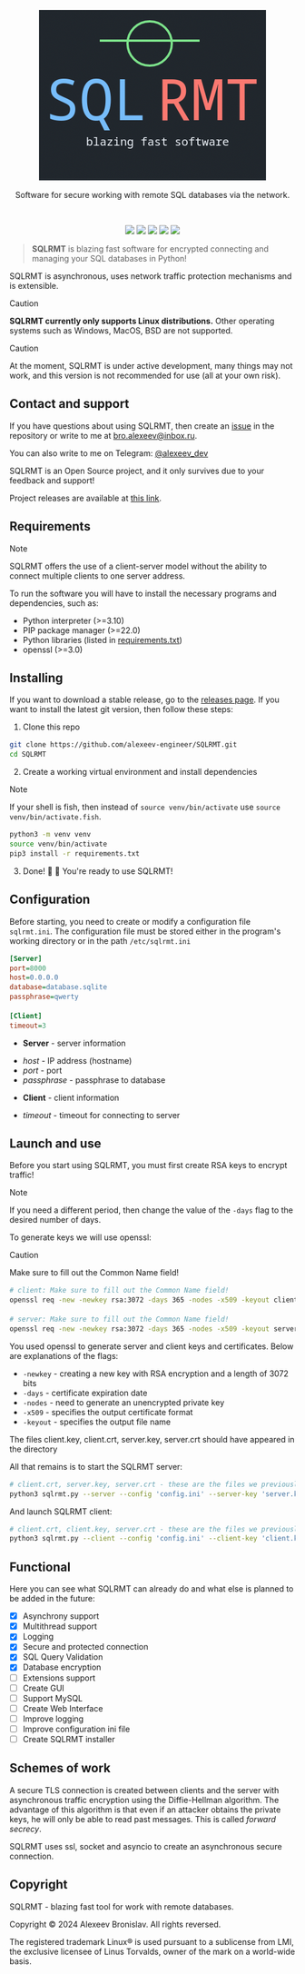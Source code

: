 <p align="center">
	<img src="docs/sqlrmt.png">
</p>

<p align="center">Software for secure working with remote SQL databases via the network.</p>
<br>
<p align="center">
    <img src="https://img.shields.io/github/languages/top/alexeev-engineer/SQLRMT?style=for-the-badge">
    <img src="https://img.shields.io/github/languages/count/alexeev-engineer/SQLRMT?style=for-the-badge">
    <img src="https://img.shields.io/github/stars/alexeev-engineer/SQLRMT?style=for-the-badge">
    <img src="https://img.shields.io/github/issues/alexeev-engineer/SQLRMT?style=for-the-badge">
    <img src="https://img.shields.io/github/last-commit/alexeev-engineer/SQLRMT?style=for-the-badge">
    </br>
</p>

> **SQLRMT** is blazing fast software for encrypted connecting and managing your SQL databases in Python!

SQLRMT is asynchronous, uses network traffic protection mechanisms and is extensible.

> [!CAUTION]
> **SQLRMT currently only supports Linux distributions.** Other operating systems such as Windows, MacOS, BSD are not supported.

> [!CAUTION]
> At the moment, SQLRMT is under active development, many things may not work, and this version is not recommended for use (all at your own risk).

## Contact and support
If you have questions about using SQLRMT, then create an [issue](https://github.com/alexeev-engineer/SQLRMT/issues/new) in the repository or write to me at bro.alexeev@inbox.ru.

You can also write to me on Telegram: [@alexeev_dev](https://t.me/alexeev_dev)

SQLRMT is an Open Source project, and it only survives due to your feedback and support!

Project releases are available at [this link](https://github.com/alexeev-engineer/SQLRMT/releases).

## Requirements

> [!NOTE]
> SQLRMT offers the use of a client-server model without the ability to connect multiple clients to one server address.

To run the software you will have to install the necessary programs and dependencies, such as:

 + Python interpreter (>=3.10)
 + PIP package manager (>=22.0)
 + Python libraries (listed in [requirements.txt](./requirements.txt))
 + openssl (>=3.0)

## Installing
If you want to download a stable release, go to the [releases page](https://github.com/alexeev-engineer/SQLRMT/releases). If you want to install the latest git version, then follow these steps:

1. Clone this repo

```bash
git clone https://github.com/alexeev-engineer/SQLRMT.git
cd SQLRMT
```

2. Create a working virtual environment and install dependencies

> [!NOTE]
> If your shell is fish, then instead of `source venv/bin/activate` use `source venv/bin/activate.fish`.

```bash
python3 -m venv venv
source venv/bin/activate
pip3 install -r requirements.txt
```

3. Done! 💪 🎉  You're ready to use SQLRMT!

## Configuration
Before starting, you need to create or modify a configuration file `sqlrmt.ini`. The configuration file must be stored either in the program's working directory or in the path `/etc/sqlrmt.ini`

```ini
[Server]
port=8000
host=0.0.0.0
database=database.sqlite
passphrase=qwerty

[Client]
timeout=3
```

 + **Server** - server information
  - *host* - IP address (hostname)
  - *port* - port
  - *passphrase* - passphrase to database
 + **Client** - client information
  - *timeout* - timeout for connecting to server

## Launch and use
Before you start using SQLRMT, you must first create RSA keys to encrypt traffic!

> [!NOTE]
> If you need a different period, then change the value of the `-days` flag to the desired number of days.

To generate keys we will use openssl:

> [!CAUTION]
> Make sure to fill out the Common Name field!

```bash
# client: Make sure to fill out the Common Name field!
openssl req -new -newkey rsa:3072 -days 365 -nodes -x509 -keyout client.key -out client.crt

# server: Make sure to fill out the Common Name field!
openssl req -new -newkey rsa:3072 -days 365 -nodes -x509 -keyout server.key -out server.crt
```

You used openssl to generate server and client keys and certificates. Below are explanations of the flags:

 + `-newkey` - creating a new key with RSA encryption and a length of 3072 bits
 + `-days` - certificate expiration date
 + `-nodes` - need to generate an unencrypted private key
 + `-x509` - specifies the output certificate format
 + `-keyout` - specifies the output file name

The files client.key, client.crt, server.key, server.crt should have appeared in the directory

All that remains is to start the SQLRMT server:

```bash
# client.crt, server.key, server.crt - these are the files we previously created
python3 sqlrmt.py --server --config 'config.ini' --server-key 'server.key' --server-cert 'server.crt' --client-cert 'client.cert'
```

And launch SQLRMT client:

```bash
# client.crt, client.key, server.crt - these are the files we previously created
python3 sqlrmt.py --client --config 'config.ini' --client-key 'client.key' --client-cert 'client.cert' --server-cert server.crt
```

## Functional
Here you can see what SQLRMT can already do and what else is planned to be added in the future:

 - [x] Asynchrony support
 - [x] Multithread support
 - [x] Logging
 - [x] Secure and protected connection
 - [x] SQL Query Validation
 - [x] Database encryption
 - [ ] Extensions support
 - [ ] Create GUI
 - [ ] Support MySQL
 - [ ] Create Web Interface
 - [ ] Improve logging
 - [ ] Improve configuration ini file
 - [ ] Create SQLRMT installer

## Schemes of work
A secure TLS connection is created between clients and the server with asynchronous traffic encryption using the Diffie-Hellman algorithm. The advantage of this algorithm is that even if an attacker obtains the private keys, he will only be able to read past messages. This is called _forward secrecy_.

SQLRMT uses ssl, socket and asyncio to create an asynchronous secure connection.

## Copyright
SQLRMT - blazing fast tool for work with remote databases.

Copyright © 2024 Alexeev Bronislav. All rights reversed.

The registered trademark Linux® is used pursuant to a sublicense from LMI, the exclusive licensee of Linus Torvalds, owner of the mark on a world-wide basis.
